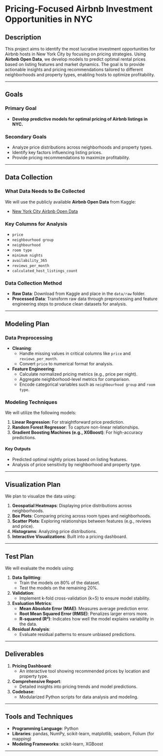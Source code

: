 # Pricing-Focused Airbnb Investment Opportunities in NYC

## Description

This project aims to identify the most lucrative investment opportunities for Airbnb hosts in New York City by focusing on pricing strategies. Using **Airbnb Open Data**, we develop models to predict optimal rental prices based on listing features and market dynamics. The goal is to provide actionable insights and pricing recommendations tailored to different neighborhoods and property types, enabling hosts to optimize profitability.

---

## Goals

### Primary Goal
- **Develop predictive models for optimal pricing of Airbnb listings in NYC.**

### Secondary Goals
- Analyze price distributions across neighborhoods and property types.
- Identify key factors influencing listing prices.
- Provide pricing recommendations to maximize profitability.

---

## Data Collection

### What Data Needs to Be Collected
We will use the publicly available **Airbnb Open Data** from Kaggle:
- [New York City Airbnb Open Data](https://www.kaggle.com/datasets/dgomonov/new-york-city-airbnb-open-data)

### Key Columns for Analysis
- `price`
- `neighbourhood group`
- `neighbourhood`
- `room type`
- `minimum nights`
- `availability_365`
- `reviews_per_month`
- `calculated_host_listings_count`

### Data Collection Method
- **Raw Data**: Download from Kaggle and place in the `data/raw` folder.
- **Processed Data**: Transform raw data through preprocessing and feature engineering steps to produce clean datasets for analysis.

---

## Modeling Plan

### Data Preprocessing
- **Cleaning**:
  - Handle missing values in critical columns like `price` and `reviews_per_month`.
  - Convert `price` to numerical format for analysis.
- **Feature Engineering**:
  - Calculate normalized pricing metrics (e.g., price per night).
  - Aggregate neighborhood-level metrics for comparison.
  - Encode categorical variables such as `neighbourhood group` and `room type`.

### Modeling Techniques
We will utilize the following models:
1. **Linear Regression**: For straightforward price prediction.
2. **Random Forest Regressor**: To capture non-linear relationships.
3. **Gradient Boosting Machines (e.g., XGBoost)**: For high-accuracy predictions.

#### Key Outputs
- Predicted optimal nightly prices based on listing features.
- Analysis of price sensitivity by neighborhood and property type.

---

## Visualization Plan

We plan to visualize the data using:
1. **Geospatial Heatmaps**: Displaying price distributions across neighborhoods.
2. **Box Plots**: Comparing pricing across room types and neighborhoods.
3. **Scatter Plots**: Exploring relationships between features (e.g., reviews and price).
4. **Histograms**: Analyzing price distributions.
5. **Interactive Visualizations**: Built into a pricing dashboard.

---

## Test Plan

We will evaluate the models using:
1. **Data Splitting**:
   - Train the models on 80% of the dataset.
   - Test the models on the remaining 20%.
2. **Validation**:
   - Implement k-fold cross-validation (k=5) to ensure model stability.
3. **Evaluation Metrics**:
   - **Mean Absolute Error (MAE)**: Measures average prediction error.
   - **Root Mean Squared Error (RMSE)**: Penalizes larger errors more.
   - **R-squared (R²)**: Indicates how well the model explains variability in the data.
4. **Residual Analysis**:
   - Evaluate residual patterns to ensure unbiased predictions.

---

## Deliverables

1. **Pricing Dashboard**:
   - An interactive tool showing recommended prices by location and property type.
2. **Comprehensive Report**:
   - Detailed insights into pricing trends and model predictions.
3. **Codebase**:
   - Modularized Python scripts for data analysis and modeling.

---

## Tools and Techniques

- **Programming Language**: Python
- **Libraries**: pandas, NumPy, scikit-learn, matplotlib, seaborn, Folium (for mapping)
- **Modeling Frameworks**: scikit-learn, XGBoost

---
